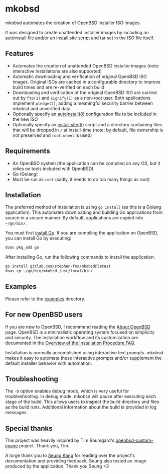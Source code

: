 # mkobsd

mkobsd automates the creation of OpenBSD installer ISO images.

It was designed to create unattended installer images by including
an autoinstall file and/or an install.site script and tar set in
the ISO file itself.

## Features

- Automates the creation of unattended OpenBSD installer images
  (note: interactive installations are also supported)
- Automatic downloading and verification of original OpenBSD ISO images.
  Original ISOs are cached in a configurable directory to improve build
  times and are re-verified on each build
- Downloading and verification of the original OpenBSD ISO are carried
  out by `ftp(1)` and `signify(1)` as a non-root user. Both applications
  implement `pledge(2)`, adding a meaningful security barrier between
  mkobsd and unverified data
- Optionally specify an [autoinstall(8)][autoinstall] configuration file
  to be included in the new ISO
- Optionally specify an [install.site(5)][install.site] script and
  a directory containing files that will be dropped in `/` at install-time
  (note: by default, file ownership is not preserved and `root:wheel`
  is used)

[autoinstall]: https://man.openbsd.org/autoinstall.8
[install.site]: https://man.openbsd.org/install.site.5

## Requirements

- An OpenBSD system (the application can be compiled on any OS, but it
  relies on tools included with OpenBSD)
- Go (Golang)
- Must be run as `root` (sadly, it needs to do too many things as root)

## Installation

The preferred method of installation is using `go install` (as this is
a Golang application). This automates downloading and building Go
applications from source in a secure manner. By default, applications
are copied into `~/go/bin/`.

You must first [install Go](https://golang.org/doc/install). If you are
compiling the application on OpenBSD, you can install Go by executing:

```sh
doas pkg_add go
```

After installing Go, run the following commands to install the application:

```sh
go install gitlab.com/stephen-fox/mkobsd@latest
doas cp ~/go/bin/mkobsd /usr/local/bin/
```

## Examples

Please refer to the [examples](examples) directory.

## For new OpenBSD users

If you are new to OpenBSD, I recommend reading the [About OpenBSD][about]
page. OpenBSD is a minimalistic operating system focused on simplicity and
security. The installation workflow and its customization are documented in
the [Overview of the Installation Procedure FAQ][installation].

Installation is normally accomplished using interactive text prompts.
mkobsd makes it easy to automate these interactive prompts and/or
supplement the default installer behavior with automation.

[about]: https://www.openbsd.org/faq/faq1.html#WhatIs
[installation]: https://www.openbsd.org/faq/faq4.html#bsd.rd

## Troubleshooting

The `-D` option enables debug mode, which is very useful for troubleshooting.
In debug mode, mkobsd will pause after executing each stage of the build.
This allows users to inspect the build directory and files as the build
runs. Additional information about the build is provided in log messages.

## Special thanks

This project was heavily inspired by Tim Baumgard's
[openbsd-custom-image](https://github.com/tbaumgard/openbsd-custom-image)
project. Thank you, Tim.

A lorge thank you to [Seung Kang](https://github.com/SeungKang) for reading
over the project's documentation and providing feedback. Seung also tested
an image produced by the application. Thank you Seung <3
